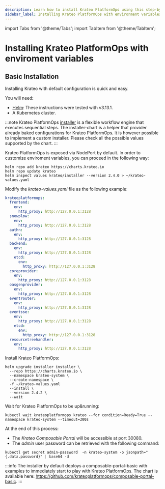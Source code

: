 ```yaml
---
description: Learn how to install Krateo PlatformOps using this step-by-step guide
sidebar_label: Installing Krateo PlatformOps with environment variables
---
```


import Tabs from '@theme/Tabs';
import TabItem from '@theme/TabItem';

# Installing Krateo PlatformOps with enviroment variables

## Basic Installation

Installing Krateo with default configuration is quick and easy.

You will need:

* [Helm](https://helm.sh/docs/): These instructions were tested with v3.13.1.
* A Kubernetes cluster.

:::note
Krateo PlatformOps [installer](https://github.com/krateoplatformops/installer-chart) is a flexible workflow engine that executes sequential steps. The installer-chart is a helper that provider already baked configurations for Krateo PlatformOps. It is however possible to implement a custom installer. Please check all the possible values supported by the chart.
:::

<Tabs groupId="kubernetes-version">
<TabItem value="envvars" label="envvars">

Krateo PlatformOps is exposed via NodePort by default. In order to customize enviroment variables, you can proceed in the following way:

```shell
helm repo add krateo https://charts.krateo.io
helm repo update krateo
helm inspect values krateo/installer --version 2.4.0 > ~/krateo-values.yaml
```

Modify the *krateo-values.yaml* file as the following example:

```yaml
krateoplatformops:
  frontend:
    env:
      http_proxy: http://127.0.0.1:3128
  snowplow:
    env:
      http_proxy: http://127.0.0.1:3128
  authn:
    env:
      http_proxy: http://127.0.0.1:3128
  backend:
    env:
      http_proxy: http://127.0.0.1:3128
    etcd:
      env:
        http_proxy: http://127.0.0.1:3128
  coreprovider:
    env:
      http_proxy: http://127.0.0.1:3128
  oasgenprovider:
    env:
      http_proxy: http://127.0.0.1:3128
  eventrouter:
    env:
      http_proxy: http://127.0.0.1:3128
  eventsse:
    env:
      http_proxy: http://127.0.0.1:3128
    etcd:
      env:
        http_proxy: http://127.0.0.1:3128
  resourcetreehandler:
    env:
      http_proxy: http://127.0.0.1:3128
```

Install Krateo PlatformOps:

```shell
helm upgrade installer installer \
  --repo https://charts.krateo.io \
  --namespace krateo-system \
  --create-namespace \
  -f ~/krateo-values.yaml
  --install \
  --version 2.4.2 \
  --wait
```

Wait for Krateo PlatformOps to be up&running:
```shell
kubectl wait krateoplatformops krateo --for condition=Ready=True --namespace krateo-system --timeout=300s
```

At the end of this process:

* The *Krateo Composable Portal* will be accessible at port 30080.
* The *admin* user password can be retrieved with the following command:
```shell
kubectl get secret admin-password  -n krateo-system -o jsonpath="{.data.password}" | base64 -d
```

</TabItem>
</Tabs>

:::info
The installer by default deploys a composable-portal-basic with examples to immediately start to play with Krateo PlatformOps. The chart is available here: https://github.com/krateoplatformops/composable-portal-basic.
:::
